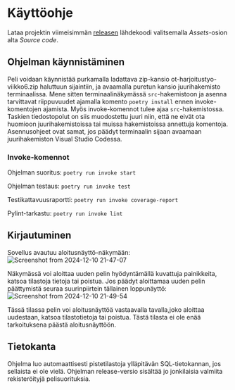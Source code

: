 # Käyttöohje

Lataa projektin viimeisimmän [releasen](https://github.com/alexalgrund/ot-harjoitustyo/releases) lähdekoodi valitsemalla _Assets_-osion alta _Source code_.

## Ohjelman käynnistäminen

Peli voidaan käynnistää purkamalla ladattava zip-kansio ot-harjoitustyo-viikko6.zip haluttuun sijaintiin, ja avaamalla puretun kansio juurihakemisto terminaalissa. Mene sitten terminaalinäkymässä `src`-hakemistoon ja asenna tarvittavat riippuvuudet ajamalla komento `poetry install` ennen invoke-komentojen ajamista. Myös invoke-komennot tulee ajaa `src`-hakemistossa. Taskien tiedostopolut on siis muodostettu juuri niin, että ne eivät ota huomioon juurihakemistoissa tai muissa hakemistoissa annettuja komentoja. Asennusohjeet ovat samat, jos päädyt terminaalin sijaan avaamaan juurihakemiston Visual Studio Codessa.

### Invoke-komennot ###

Ohjelman suoritus: `poetry run invoke start`

Ohjelman testaus: `poetry run invoke test`

Testikattavuusraportti: `poetry run invoke coverage-report`

Pylint-tarkastu: `poetry run invoke lint`

## Kirjautuminen

Sovellus avautuu aloitusnäyttö-näkymään:
![Screenshot from 2024-12-10 21-47-07](https://github.com/user-attachments/assets/26832227-4ef6-4708-8812-44728e00a872)

Näkymässä voi aloittaa uuden pelin hyödyntämällä kuvattuja painikkeita, katsoa tilastoja tietoja tai poistua. Jos päädyt aloittamaa uuden pelin päättymistä seuraa suurinpiirtein
tällainen loppunäyttö:![Screenshot from 2024-12-10 21-49-54](https://github.com/user-attachments/assets/512bedd3-a149-485d-9259-53502c9f6eb1)

Tässä tilassa pelin voi aloitusnäyttöä vastaavalla tavalla,joko aloittaa uudestaan, katsoa tilastotietoja tai poistua. Tästä tilasta ei ole enää tarkoituksena päästä
aloitusnäyttöön.

## Tietokanta

Ohjelma luo automaattisesti pistetilastoja ylläpitävän SQL-tietokannan, jos sellaista ei ole vielä. Ohjelman release-versio sisältää jo jonkilaisia valmiita rekisteröityjä 
pelisuorituksia.
